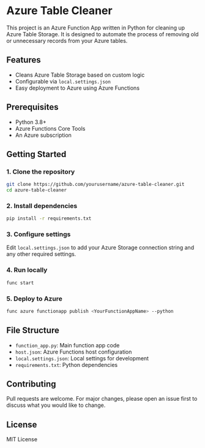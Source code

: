 # Azure Table Cleaner

This project is an Azure Function App written in Python for cleaning up Azure Table Storage. It is designed to automate the process of removing old or unnecessary records from your Azure tables.

## Features
- Cleans Azure Table Storage based on custom logic
- Configurable via `local.settings.json`
- Easy deployment to Azure using Azure Functions

## Prerequisites
- Python 3.8+
- Azure Functions Core Tools
- An Azure subscription

## Getting Started

### 1. Clone the repository
```sh
git clone https://github.com/yourusername/azure-table-cleaner.git
cd azure-table-cleaner
```

### 2. Install dependencies
```sh
pip install -r requirements.txt
```

### 3. Configure settings
Edit `local.settings.json` to add your Azure Storage connection string and any other required settings.

### 4. Run locally
```sh
func start
```

### 5. Deploy to Azure
```sh
func azure functionapp publish <YourFunctionAppName> --python
```

## File Structure
- `function_app.py`: Main function app code
- `host.json`: Azure Functions host configuration
- `local.settings.json`: Local settings for development
- `requirements.txt`: Python dependencies

## Contributing
Pull requests are welcome. For major changes, please open an issue first to discuss what you would like to change.

## License
MIT License
